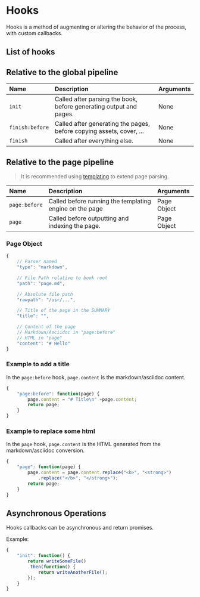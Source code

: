 # Hooks

Hooks is a method of augmenting or altering the behavior of the process, with custom callbacks.

## List of hooks

## Relative to the global pipeline

| Name | Description | Arguments |
| :--- | :--- | :--- |
| `init` | Called after parsing the book, before generating output and pages. | None |
| `finish:before` | Called after generating the pages, before copying assets, cover, ... | None |
| `finish` | Called after everything else. | None |

## Relative to the page pipeline

> It is recommended using [templating](https://github.com/ahle/gitbook/tree/2b81e94a5d9b6af9f9492345bfd1db7e49fd52e8/docs/plugins/templating.md) to extend page parsing.

| Name | Description | Arguments |
| :--- | :--- | :--- |
| `page:before` | Called before running the templating engine on the page | Page Object |
| `page` | Called before outputting and indexing the page. | Page Object |

### Page Object

```javascript
{
    // Parser named
    "type": "markdown",

    // File Path relative to book root
    "path": "page.md",

    // Absolute file path
    "rawpath": "/usr/...",

    // Title of the page in the SUMMARY
    "title": "",

    // Content of the page
    // Markdown/Asciidoc in "page:before"
    // HTML in "page"
    "content": "# Hello"
}
```

### Example to add a title

In the `page:before` hook, `page.content` is the markdown/asciidoc content.

```javascript
{
    "page:before": function(page) {
        page.content = "# Title\n" +page.content;
        return page;
    }
}
```

### Example to replace some html

In the `page` hook, `page.content` is the HTML generated from the markdown/asciidoc conversion.

```javascript
{
    "page": function(page) {
        page.content = page.content.replace("<b>", "<strong>")
            .replace("</b>", "</strong>");
        return page;
    }
}
```

## Asynchronous Operations

Hooks callbacks can be asynchronous and return promises.

Example:

```javascript
{
    "init": function() {
        return writeSomeFile()
        .then(function() {
            return writeAnotherFile();
        });
    }
}
```

